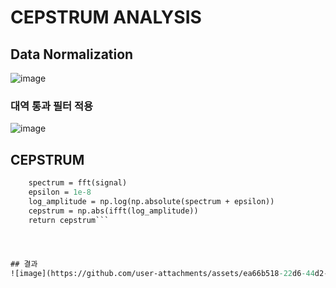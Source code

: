 # CEPSTRUM ANALYSIS

## Data Normalization
![image](https://github.com/user-attachments/assets/aab5de2d-5903-499a-ad3c-228d65d93d14)
### 대역 통과 필터 적용
![image](https://github.com/user-attachments/assets/b4364824-3805-42d4-9cb8-938a2bb90d1e)


## CEPSTRUM


   ```def compute_cepstrum(signal):
       spectrum = fft(signal)
       epsilon = 1e-8
       log_amplitude = np.log(np.absolute(spectrum + epsilon))
       cepstrum = np.abs(ifft(log_amplitude))
       return cepstrum```




## 결과
![image](https://github.com/user-attachments/assets/ea66b518-22d6-44d2-a4ca-f3cd0d2559ee)
